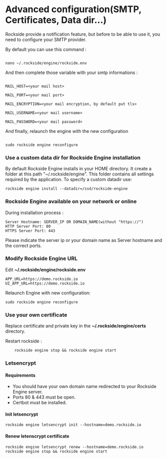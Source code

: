 # <a name="advanced_setup"></a>Advanced configuration(SMTP, Certificates, Data dir...)

Rockside provide a notification feature, but before to be able to use it, you need to configure your SMTP provider.



By default you can use this command :



```

nano ~/.rockside/engine/rockside.env

```

And then complete those variable with your smtp informations :

```

MAIL_HOST=<your mail host>

MAIL_PORT=<your mail port>

MAIL_ENCRYPTION=<your mail encryption, by default put tls>

MAIL_USERNAME=<your mail username>

MAIL_PASSWORD=<your mail password>

```

And finally, relaunch the engine with the new configuration

```

sudo rockside engine reconfigure

```

### Use a custom data dir for Rockside Engine installation
By default Rockside Engine installs in your HOME directory. It create a folder at this path "~/.rockside/engine". This folder contains all settings required by the application.  To specify a custom datadir use:

```
rockside engine install --datadir=/ssd/rockside-engine
```
### <a name="hostname_options"></a> Rockside Engine available on your network or online

During installation process :

```
Server Hostname: SERVER_IP OR DOMAIN_NAME(without "https://")
HTTP Server Port: 80
HTTPS Server Port: 443
```
Please indicate the server ip or your domain name as Server hostname and the correct ports.


### Modify Rockside Engine URL

Edit **~/.rockside/engine/rockside.env**

```
APP_URL=https://demo.rockside.io
UI_APP_URL=https://demo.rockside.io
```

Relaunch Engine with new configuration:
```
sudo rockside engine reconfigure
```


### Use your own certificate

Replace certificate and private key in the **~/.rockside/engine/certs** directory.

Restart rockside :

```
	rockside engine stop && rockside engine start
```

### Letsencrypt

#### Requirements

- You should have your own domain name redirected to your Rockside Engine server.
- Ports 80 & 443 must be open.
- Certbot must be installed.


#### Init letsencrypt
```
rockside engine letsencrypt init --hostname=demo.rockside.io
```

#### Renew letenscrypt certificate
```
rockside engine letsencrypt renew --hostname=demo.rockside.io
rockside engine stop && rockside engine start
```